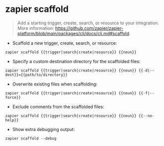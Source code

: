 # zapier scaffold

> Add a starting trigger, create, search, or resource to your integration.
> More information: <https://github.com/zapier/zapier-platform/blob/main/packages/cli/docs/cli.md#scaffold>.

- Scaffold a new trigger, create, search, or resource:

`zapier scaffold {{trigger|search|create|resource}} {{noun}}`

- Specify a custom destination directory for the scaffolded files:

`zapier scaffold {{trigger|search|create|resource}} {{noun}} {{-d|--dest}}={{path/to/directory}}`

- Overwrite existing files when scaffolding:

`zapier scaffold {{trigger|search|create|resource}} {{noun}} {{-f|--force}}`

- Exclude comments from the scaffolded files:

`zapier scaffold {{trigger|search|create|resource}} {{noun}} {{--no-help}}`

- Show extra debugging output:

`zapier scaffold --debug`

